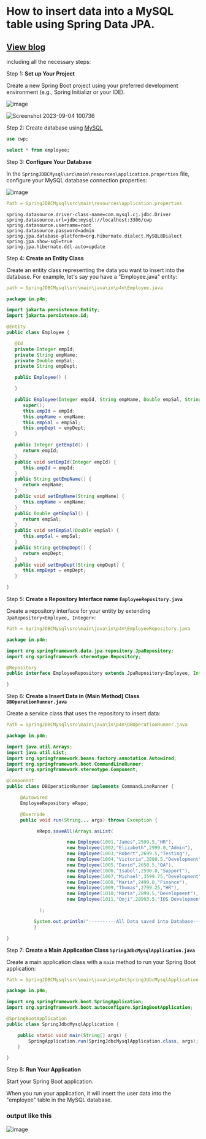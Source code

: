 # How to insert data into a MySQL table using Spring Data JPA.

## [View blog](https://medium.com/@codeswithpankaj/how-to-insert-data-into-a-mysql-table-using-spring-data-jpa-2df1a147fa9f)

including all the necessary steps:

Step 1: **Set up Your Project**

Create a new Spring Boot project using your preferred development environment (e.g., Spring Initializr or your IDE).

![image](https://github.com/Pankaj-Str/Spring-Tutorial/assets/36913690/49c5ae9a-9125-49f9-8af4-9d2006fe05af)



![Screenshot 2023-09-04 100736](https://github.com/Pankaj-Str/Spring-Tutorial/assets/36913690/06f73722-59ef-4e5e-a880-b2f517875ad9)


Step 2: Create database using [MySQL](https://dev.mysql.com/downloads/installer/)

```sql
use cwp;

select * from employee;
```

Step 3: **Configure Your Database**

In the `SpringJDBCMysql\src\main\resources\application.properties` file, configure your MySQL database connection properties:

![image](https://github.com/Pankaj-Str/Spring-Tutorial/assets/36913690/c6284969-cbb9-4dba-9c3a-8c2f05198e8b)

```yaml
Path = SpringJDBCMysql\src\main\resources\application.properties
```
```properties
spring.datasource.driver-class-name=com.mysql.cj.jdbc.Driver
spring.datasource.url=jdbc:mysql://localhost:3306/cwp
spring.datasource.username=root
spring.datasource.password=admin
spring.jpa.database-platform=org.hibernate.dialect.MySQL8Dialect
spring.jpa.show-sql=true
spring.jpa.hibernate.ddl-auto=update

```

Step 4: **Create an Entity Class**

Create an entity class representing the data you want to insert into the database. For example, let's say you have a "Employee.java" entity:

```yaml
path = SpringJDBCMysql\src\main\java\in\p4n\Employee.java
```

```java
package in.p4n;

import jakarta.persistence.Entity;
import jakarta.persistence.Id;

@Entity
public class Employee {

   @Id
   private Integer empId;
   private String empName;
   private Double empSal;
   private String empDept;

   public Employee() {

   }

   public Employee(Integer empId, String empName, Double empSal, String empDept) {
      super();
      this.empId = empId;
      this.empName = empName;
      this.empSal = empSal;
      this.empDept = empDept;
   }

   public Integer getEmpId() {
      return empId;
   }
   public void setEmpId(Integer empId) {
      this.empId = empId;
   }
   public String getEmpName() {
      return empName;
   }
   public void setEmpName(String empName) {
      this.empName = empName;
   }
   public Double getEmpSal() {
      return empSal;
   }
   public void setEmpSal(Double empSal) {
      this.empSal = empSal;
   }
   public String getEmpDept() {
      return empDept;
   }
   public void setEmpDept(String empDept) {
      this.empDept = empDept;
   }

}
```

Step 5: **Create a Repository Interface name `EmployeeRepository.java`**

Create a repository interface for your entity by extending `JpaRepository<Employee, Integer>`:

```yaml
Path = SpringJDBCMysql\src\main\java\in\p4n\EmployeeRepository.java
```

```java
package in.p4n;

import org.springframework.data.jpa.repository.JpaRepository;
import org.springframework.stereotype.Repository;

@Repository
public interface EmployeeRepository extends JpaRepository<Employee, Integer> {

}

```

Step 6: **Create a Insert Data in (Main Method) Class `DBOperationRunner.java`**

Create a service class that uses the repository to insert data:

```yaml
Path = SpringJDBCMysql\src\main\java\in\p4n\DBOperationRunner.java
```

```java
package in.p4n;

import java.util.Arrays;
import java.util.List;
import org.springframework.beans.factory.annotation.Autowired;
import org.springframework.boot.CommandLineRunner;
import org.springframework.stereotype.Component;

@Component
public class DBOperationRunner implements CommandLineRunner {

     @Autowired
     EmployeeRepository eRepo;

     @Override
     public void run(String... args) throws Exception {

           eRepo.saveAll(Arrays.asList(

                      new Employee(1001,"James",2599.5,"HR"),
                      new Employee(1002,"Elizabeth",2999.0,"Admin"),
                      new Employee(1003,"Robert",2699.5,"Testing"),
                      new Employee(1004,"Victoria",3000.5,"Development"),
                      new Employee(1005,"David",2650.5,"QA"),
                      new Employee(1006,"Isabel",2590.0,"Support"),
                      new Employee(1007,"Michael",3599.75,"Development"),
                      new Employee(1008,"Maria",2499.0,"Finance"),
                      new Employee(1009,"Thomas",2799.25,"HR"),
                      new Employee(1010,"Maria",2899.5,"Development"),
        		   	  new Employee(1011,"Omji",28993.5,"IOS Development"))

            ); 

          System.out.println("----------All Data saved into Database----------------------");
          }

}
```

Step 7: **Create a Main Application Class `SpringJdbcMysqlApplication.java`**

Create a main application class with a `main` method to run your Spring Boot application:

```yaml
Path = SpringJDBCMysql\src\main\java\in\p4n\SpringJdbcMysqlApplication.java
```

```java
package in.p4n;

import org.springframework.boot.SpringApplication;
import org.springframework.boot.autoconfigure.SpringBootApplication;

@SpringBootApplication
public class SpringJdbcMysqlApplication {

	public static void main(String[] args) {
		SpringApplication.run(SpringJdbcMysqlApplication.class, args);
	}

}

```


Step 8: **Run Your Application**

Start your Spring Boot application.

When you run your application, it will insert the user data into the "employee" table in the MySQL database.


### output like this

![image](https://github.com/Pankaj-Str/Spring-Tutorial/assets/36913690/1476be35-d030-4615-a986-7b589a00ab32)

